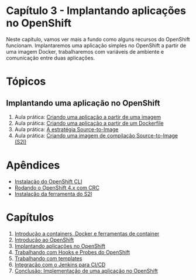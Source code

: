 # Capítulo 3 - Implantando aplicações no OpenShift
Neste capítulo, vamos ver mais a fundo como alguns recursos do OpenShift funcionam. Implantaremos uma aplicação simples no OpenShift a partir de uma imagem Docker, trabalharemos com variáveis de ambiente e comunicação entre duas aplicações.

# Tópicos
## Implantando uma aplicação no OpenShift
1. Aula prática: [Criando uma aplicação a partir de uma imagem](aula01)
2. Aula prática: [Criando uma aplicação a partir de um Dockerfile](aula02)
3. Aula prática: [A estratégia Source-to-Image](aula03)
4. Aula prática: [Criando uma imagem de compilação Source-to-Image (S2I)](aula04)

# Apêndices
* [Instalação do OpenShift CLI](apendices/openshift_cli.md)
* [Rodando o OpenShift 4.x com CRC](apendices/openshift_crc.md)
* [Instalação da ferramenta do S2I](apendices/s2i.md)

# Capítulos
1. [Introdução a containers, Docker e ferramentas de container](https://github.com/mentoria-openshift/capitulo01)
2. [Introdução ao OpenShift](https://github.com/mentoria-openshift/capitulo02)
3. [Implantando aplicações no OpenShift](https://github.com/mentoria-openshift/capitulo03)
4. [Trabalhando com Hooks e Probes do OpenShift](https://github.com/mentoria-openshift/capitulo04)
5. [Trabalhando com templates](https://github.com/mentoria-openshift/capitulo05)
6. [Integração com o Jenkins para CI/CD](https://github.com/mentoria-openshift/capitulo06)
7. [Conclusão: Implementação de uma aplicação no OpenShift](https://github.com/mentoria-openshift/capitulo07)
